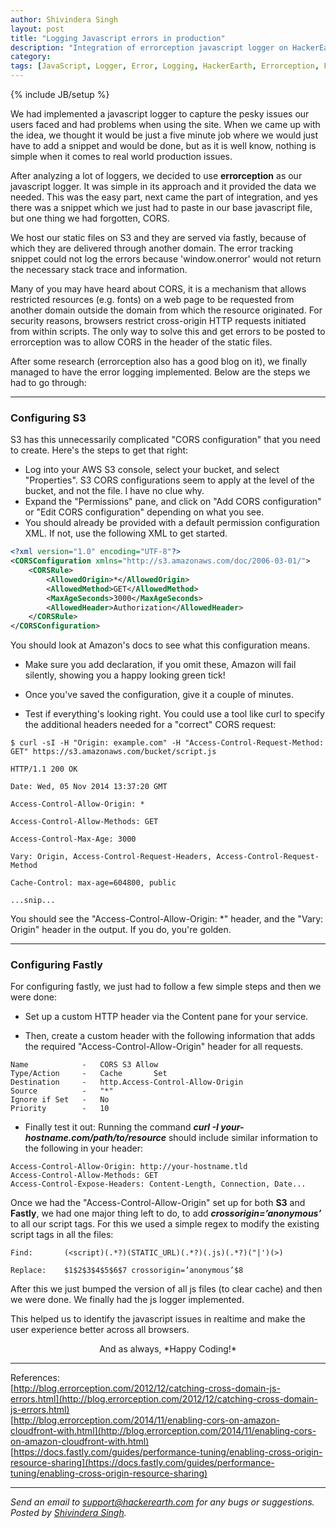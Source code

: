 ```yaml
---
author: Shivindera Singh
layout: post
title: "Logging Javascript errors in production"
description: "Integration of errorception javascript logger on HackerEarth to catch issues in production."
category:
tags: [JavaScript, Logger, Error, Logging, HackerEarth, Errorception, Fastly]
---
```

{% include JB/setup %}

We had implemented a javascript logger to capture the pesky issues our users faced and had problems when using the site. When we came up with the idea, we thought it would be just a five minute job where we would just have to add a snippet and would be done, but as it is well know, nothing is simple when it comes to real world production issues.

After analyzing a lot of loggers, we decided to use **errorception** as our javascript logger. It was simple in its approach and it provided the data we needed. This was the easy part, next came the part of integration, and yes there was a snippet which we just had to paste in our base javascript file, but one thing we had forgotten, CORS.

We host our static files on S3 and they are served via fastly, because of which they are delivered through another domain. The error tracking snippet could not log the errors because 'window.onerror' would not return the necessary stack trace and information.

Many of you may have heard about CORS, it is a mechanism that allows restricted resources (e.g. fonts) on a web page to be requested from another domain outside the domain from which the resource originated. For security reasons, browsers restrict cross-origin HTTP requests initiated from within scripts. The only way to solve this and get errors to be posted to errorception was to allow CORS in the header of the static files.

After some research (errorception also has a good blog on it), we finally managed to have the error logging implemented. Below are the steps we had to go through:
* * *
### Configuring S3 ###
S3 has this unnecessarily complicated "CORS configuration" that you need to create. Here's the steps to get that right:

* Log into your AWS S3 console, select your bucket, and select "Properties". S3 CORS configurations seem to apply at the level of the bucket, and not the file. I have no clue why.
* Expand the "Permissions" pane, and click on "Add CORS configuration" or "Edit CORS configuration" depending on what you see.
* You should already be provided with a default permission configuration XML. If not, use the following XML to get started.

```XML
<?xml version="1.0" encoding="UTF-8"?>
<CORSConfiguration xmlns="http://s3.amazonaws.com/doc/2006-03-01/">
    <CORSRule>
        <AllowedOrigin>*</AllowedOrigin>
        <AllowedMethod>GET</AllowedMethod>
        <MaxAgeSeconds>3000</MaxAgeSeconds>
        <AllowedHeader>Authorization</AllowedHeader>
    </CORSRule>
</CORSConfiguration>
```

You should look at Amazon's docs to see what this configuration means.

* Make sure you add <?xml ?> declaration, if you omit these, Amazon will fail silently, showing you a happy looking green tick!

* Once you've saved the configuration, give it a couple of minutes.

* Test if everything's looking right. You could use a tool like curl to specify the additional headers needed for a "correct" CORS request:

```
$ curl -sI -H "Origin: example.com" -H "Access-Control-Request-Method: GET" https://s3.amazonaws.com/bucket/script.js

HTTP/1.1 200 OK

Date: Wed, 05 Nov 2014 13:37:20 GMT

Access-Control-Allow-Origin: *

Access-Control-Allow-Methods: GET

Access-Control-Max-Age: 3000

Vary: Origin, Access-Control-Request-Headers, Access-Control-Request-Method

Cache-Control: max-age=604800, public

...snip...
```
You should see the "Access-Control-Allow-Origin: *" header, and the "Vary: Origin" header in the output. If you do, you're golden.
* * *
### Configuring Fastly ###

For configuring fastly, we just had to follow a few simple steps and then we were done:

* Set up a custom HTTP header via the Content pane for your service.

* Then, create a custom header with the following information that adds the required "Access-Control-Allow-Origin" header for all requests.

```
Name            -   CORS S3 Allow
Type/Action     -   Cache       Set
Destination     -   http.Access-Control-Allow-Origin
Source          -   "*"
Ignore if Set   -   No
Priority        -   10
```

* Finally test it out:
Running the command **_curl -I your-hostname.com/path/to/resource_** should include similar information to the following in your header:

```
Access-Control-Allow-Origin: http://your-hostname.tld
Access-Control-Allow-Methods: GET
Access-Control-Expose-Headers: Content-Length, Connection, Date...
```
Once we had the "Access-Control-Allow-Origin" set up for both **S3** and **Fastly**, we had one major thing left to do, to add **_crossorigin=’anonymous’_** to all our script tags. For this we used a simple regex to modify the existing script tags in all the files:

```
Find:       (<script)(.*?)(STATIC_URL)(.*?)(.js)(.*?)("|')(>)

Replace:    $1$2$3$4$5$6$7 crossorigin=’anonymous’$8
```
After this we just bumped the version of all js files (to clear cache) and then we were done. We finally had the js logger implemented.

This helped us to identify the javascript issues in realtime and make the user experience better across all browsers.

<center>And as always, *Happy Coding!*</center>


* * *

References:  
[http://blog.errorception.com/2012/12/catching-cross-domain-js-errors.html](http://blog.errorception.com/2012/12/catching-cross-domain-js-errors.html)  
[http://blog.errorception.com/2014/11/enabling-cors-on-amazon-cloudfront-with.html](http://blog.errorception.com/2014/11/enabling-cors-on-amazon-cloudfront-with.html)  
[https://docs.fastly.com/guides/performance-tuning/enabling-cross-origin-resource-sharing](https://docs.fastly.com/guides/performance-tuning/enabling-cross-origin-resource-sharing)

* * *

*Send an email to support@hackerearth.com for any bugs or suggestions.*  
*Posted by [Shivindera Singh](https://www.hackerearth.com/@shivindera).*